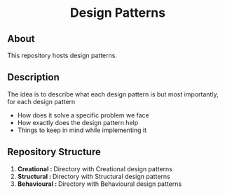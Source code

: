 <h1 align="center">Design Patterns</h1>

## About
This repository hosts design patterns.

## Description
The idea is to describe what each design pattern is but most importantly, for each design pattern
- How does it solve a specific problem we face
- How exactly does the design pattern help
- Things to keep in mind while implementing it

## Repository Structure

1. <b>Creational : </b> Directory with Creational design patterns
2. <b>Structural : </b> Directory with Structural design patterns
3. <b>Behavioural : </b> Directory with Behavioural design patterns

